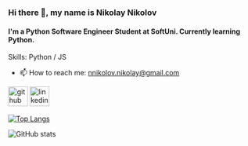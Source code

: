 ### Hi there 👋, my name is Nikolay Nikolov

#### I'm a Python Software Engineer Student at SoftUni. Currently learning Python.

Skills: Python / JS

- 📫 How to reach me: nnikolov.nikolay@gmail.com 


[<img src='https://cdn.jsdelivr.net/npm/simple-icons@3.0.1/icons/github.svg' alt='github' height='40'>](https://github.com/Nikolay-Nikolov)  [<img src='https://cdn.jsdelivr.net/npm/simple-icons@3.0.1/icons/linkedin.svg' alt='linkedin' height='40'>](https://www.linkedin.com/in/https://www.linkedin.com/in/nikolay-nikolov-8b615b240//)  

[![Top Langs](https://github-readme-stats.vercel.app/api/top-langs/?username=Nikolay-Nikolov)](https://github.com/anuraghazra/github-readme-stats)

![GitHub stats](https://github-readme-stats.vercel.app/api?username=Nikolay-Nikolov&show_icons=true)  


